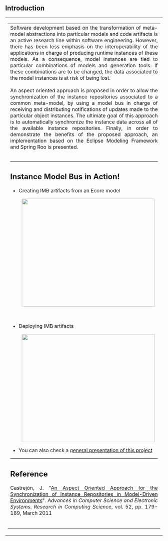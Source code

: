 ## Introduction ##

<table><tr><td align='justify'>
<table><tr><td align='justify'>
Software development based on the transformation of meta-model abstractions into particular models and code artifacts is an active research line within software engineering. However, there has been less emphasis on the interoperability of the applications in charge of producing runtime instances of these models. As a consequence, model instances are tied to particular combinations of models and generation tools. If these combinations are to be changed, the data associated to the model instances is at risk of being lost.<br>
<br>
An aspect oriented approach is proposed in order to allow the synchronization of the instance repositories associated to a common meta-model, by using a model bus in charge of receiving and distributing notifications of updates made to the particular object instances. The ultimate goal of this approach is to automatically synchronize the instance data across all of the available instance repositories. Finally, in order to demonstrate the benefits of the proposed approach, an implementation based on the Eclipse Modeling Framework and Spring Roo is presented.<br>
<br>
<hr />
<h2>Instance Model Bus in Action!</h2>

<ul><li>Creating IMB artifacts from an Ecore model<br>
<p align='center'>
<a href='http://www.youtube.com/watch?feature=player_embedded&v=rZ8f7ygzEUU' target='_blank'><img src='http://img.youtube.com/vi/rZ8f7ygzEUU/0.jpg' width='425' height=344 /></a><br>
</p>
<br /></li></ul>

<ul><li>Deploying IMB artifacts<br>
<p align='center'>
<a href='http://www.youtube.com/watch?feature=player_embedded&v=xGe-476kBAs' target='_blank'><img src='http://img.youtube.com/vi/xGe-476kBAs/0.jpg' width='425' height=344 /></a><br>
</p></li></ul>

<ul><li>You can also check a <a href='http://www.slideshare.net/jccastrejon/presentation-of-the-instance-model-bus'>general presentation of this project</a></li></ul>

<hr />
<h2>Reference</h2>

Castrejón, J. "<a href='http://code.google.com/p/instance-model-bus/downloads/detail?name=IMB_jccastrejon_2011.pdf'>An Aspect Oriented Approach for the Synchronization of Instance Repositories in Model-Driven Environments</a>". <i>Advances in Computer Science and Electronic Systems. Research in Computing Science</i>, vol. 52, pp. 179-189, March 2011<br>
<br>
</td></tr></table>